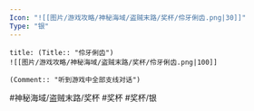 ```yaml
---
Icon: "![[图片/游戏攻略/神秘海域/盗贼末路/奖杯/伶牙俐齿.png|30]]"
Type: "银"
---
```

```ad-common-silver-trophy
title: (Title:: "伶牙俐齿")
![[图片/游戏攻略/神秘海域/盗贼末路/奖杯/伶牙俐齿.png|100]]

(Comment:: "听到游戏中全部支线对话")
```

#神秘海域/盗贼末路/奖杯 #奖杯 #奖杯/银
